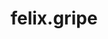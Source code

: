 ---
title: 'felix.gripe'
url: 'https://felix.gripe'
tags: ['web designer', 'front-end developer']
updatesFeed: 'https://felix.gripe/rss.xml'
nsfw: false
rss: true
---
